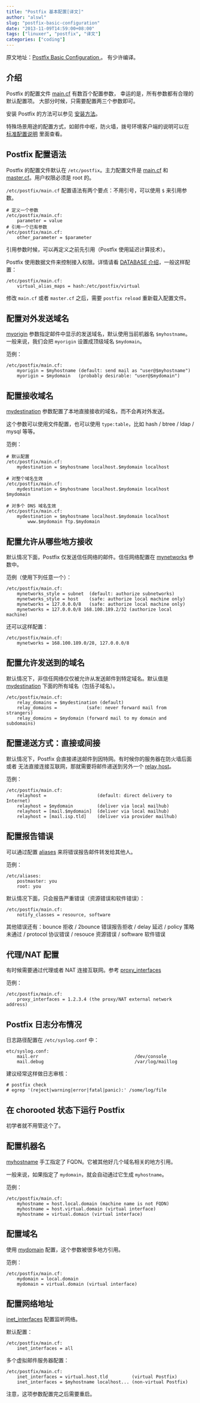 ```yaml
---
title: "Postfix 基本配置[译文]"
author: "alswl"
slug: "postfix-basic-configuration"
date: "2013-11-09T14:59:00+08:00"
tags: ["linuxer", "postfix", "译文"]
categories: ["coding"]
---
```



原文地址：[Postfix Basic Configuration ](http://www.postfix.org/BASIC_CONFIGURATION_README.html#syntax)。
有少许编译。

## 介绍 ##

Postfix 的配置文件 [main.cf][] 有数百个配置参数，
幸运的是，所有参数都有合理的默认配置项。
大部分时候，只需要配置两三个参数即可。

安装 Postfix 的方法可以参见 [安装方法]。

特殊场景用途的配置方式，如邮件中枢，防火墙，拨号环境客户端的说明可以在
[标准配置说明][] 里面查看。

<!-- more -->

## Postfix 配置语法 ##

Postfix 的配置文件默认在 `/etc/postfix`。主力配置文件是 [main.cf][] 和
[master.cf][]。用户权限必须是 root 的。

`/etc/postfix/main.cf` 配置语法有两个要点：不用引号，可以使用 `$` 来引用参数。

```
# 定义一个参数
/etc/postfix/main.cf:
    parameter = value
# 引用一个已有参数
/etc/postfix/main.cf:
    other_parameter = $parameter
```

引用参数时候，可以再定义之前先引用（Postfix 使用延迟计算技术）。

Postfix 使用数据文件来控制接入权限。详情请看 [DATABASE 介绍][]，一般这样配置：

```
/etc/postfix/main.cf:
    virtual_alias_maps = hash:/etc/postfix/virtual
```

修改 `main.cf` 或者 `master.cf` 之后，需要 `postfix reload` 重新载入配置文件。


## 配置对外发送域名 ##

[myorigin][] 参数指定邮件中显示的发送域名，默认使用当前机器名 `$myhostname`。
一般来说，我们会把 `myorigin` 设置成顶级域名 `$mydomain`。

范例：

```
/etc/postfix/main.cf:
    myorigin = $myhostname (default: send mail as "user@$myhostname")
    myorigin = $mydomain   (probably desirable: "user@$mydomain")
```

## 配置接收域名 ##

[mydestination][] 参数配置了本地直接接收的域名，而不会再对外发送。

这个参数可以使用文件配置，也可以使用 `type:table`，比如 hash / btree / ldap
/ mysql 等等。

范例：

```
# 默认配置
/etc/postfix/main.cf:
    mydestination = $myhostname localhost.$mydomain localhost

# 对整个域名生效
/etc/postfix/main.cf:
    mydestination = $myhostname localhost.$mydomain localhost $mydomain

# 对多个 DNS 域名生效
/etc/postfix/main.cf:
    mydestination = $myhostname localhost.$mydomain localhost 
        www.$mydomain ftp.$mydomain
```

## 配置允许从哪些地方接收 ##

默认情况下面，Postfix 仅发送信任网络的邮件。信任网络配置在 [mynetworks][] 参数中。

范例（使用下列任意一个）：

```
/etc/postfix/main.cf:
    mynetworks_style = subnet  (default: authorize subnetworks)
    mynetworks_style = host    (safe: authorize local machine only)
    mynetworks = 127.0.0.0/8   (safe: authorize local machine only)
    mynetworks = 127.0.0.0/8 168.100.189.2/32 (authorize local machine) 
```

还可以这样配置：

```
/etc/postfix/main.cf:
    mynetworks = 168.100.189.0/28, 127.0.0.0/8
```

## 配置允许发送到的域名 ##

默认情况下，非信任网络仅仅被允许从发送邮件到特定域名。默认值是
[mydestination][] 下面的所有域名（包括子域名）。

```
/etc/postfix/main.cf:
    relay_domains = $mydestination (default)
    relay_domains =           (safe: never forward mail from strangers)
    relay_domains = $mydomain (forward mail to my domain and subdomains)
```

## 配置递送方式：直接或间接 ##

默认情况下，Postfix 会直接递送邮件到因特网。有时候你的服务器在防火墙后面或者
无法直接连接互联网，那就需要将邮件递送到另外一个 [relay host][]。

范例：

```
/etc/postfix/main.cf:
    relayhost =                   (default: direct delivery to Internet)
    relayhost = $mydomain         (deliver via local mailhub)
    relayhost = [mail.$mydomain]  (deliver via local mailhub)
    relayhost = [mail.isp.tld]    (deliver via provider mailhub)
```

## 配置报告错误 ##

可以通过配置 [aliases][] 来将错误报告邮件转发给其他人。

范例：

```
/etc/aliases:
    postmaster: you
    root: you
```

默认情况下面，只会报告严重错误（资源错误和软件错误）：

```
/etc/postfix/main.cf:
    notify_classes = resource, software
```

其他错误还有：bounce 拒收 / 2bounce 错误报告拒收 / delay 延迟 / policy 策略未通过
/ protocol 协议错误 / resouce 资源错误 / software 软件错误

## 代理/NAT 配置 ##

有时候需要通过代理或者 NAT 连接互联网。参考 [proxy_interfaces][]

范例：

```
/etc/postfix/main.cf:
    proxy_interfaces = 1.2.3.4 (the proxy/NAT external network address)
```

## Postfix 日志分布情况 ##

日志路径配置在 `/etc/syslog.conf` 中：

```
etc/syslog.conf:
    mail.err                                    /dev/console
    mail.debug                                  /var/log/maillog
```

建议经常这样做日志审核：

```
# postfix check
# egrep '(reject|warning|error|fatal|panic):' /some/log/file
```

## 在 chorooted 状态下运行 Postfix ##

初学者就不用管这个了。

## 配置机器名 ##

[myhostname][] 手工指定了 FQDN。它被其他好几个域名相关的地方引用。

一般来说，如果指定了 `mydomain`，就会自动通过它生成 `myhostname`。

范例：

```
/etc/postfix/main.cf:
    myhostname = host.local.domain (machine name is not FQDN)
    myhostname = host.virtual.domain (virtual interface)
    myhostname = virtual.domain (virtual interface)
```

## 配置域名 ##

使用 [mydomain][] 配置，这个参数被很多地方引用。

范例：

```
/etc/postfix/main.cf:
    mydomain = local.domain
    mydomain = virtual.domain (virtual interface)
```

## 配置网络地址 ##

[inet_interfaces][] 配置监听网络。

默认配置：

```
/etc/postfix/main.cf:
    inet_interfaces = all
```

多个虚拟邮件服务器配置：

```
/etc/postfix/main.cf:
    inet_interfaces = virtual.host.tld         (virtual Postfix)
    inet_interfaces = $myhostname localhost... (non-virtual Postfix)
```

注意，这项参数配置完之后需要重启。


[main.cf]: http://www.postfix.org/postconf.5.html
[master.cf]: http://www.postfix.org/master.5.html
[安装方法]: http://www.postfix.org/INSTALL.html
[标准配置说明]: http://www.postfix.org/STANDARD_CONFIGURATION_README.html
[DATABASE 介绍]: http://www.postfix.org/DATABASE_README.html
[myorigin]: http://www.postfix.org/postconf.5.html#myorigin
[mynetworks]: http://www.postfix.org/postconf.5.html#mynetworks
[mydestination]: http://www.postfix.org/postconf.5.html#mynetworks
[relay host]: http://www.postfix.org/postconf.5.html#relayhost
[aliases]: http://www.postfix.org/aliases.5.html
[proxy_interfaces]: http://www.postfix.org/postconf.5.html#proxy_interfaces
[myhostname]: http://www.postfix.org/postconf.5.html#myhostname
[mydomain]: http://www.postfix.org/postconf.5.html#mydomain
[inet_interfaces]: http://www.postfix.org/postconf.5.html#inet_interfaces
